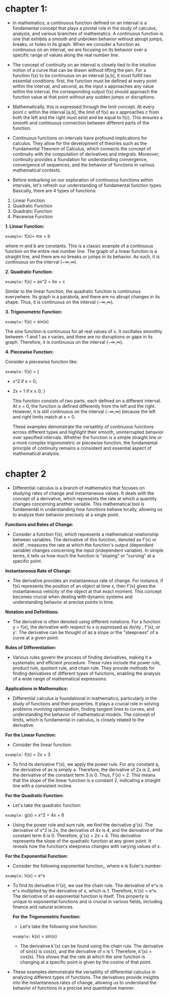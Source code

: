 # chapter 1:

- In mathematics, a continuous function defined on an interval is a fundamental concept that plays a pivotal role in the study of calculus, analysis, and various branches of mathematics. A continuous function is one that exhibits a smooth and unbroken behavior without abrupt jumps, breaks, or holes in its graph. When we consider a function as continuous on an interval, we are focusing on its behavior over a specific range of values along the real number line.

- The concept of continuity on an interval is closely tied to the intuitive notion of a curve that can be drawn without lifting the pen. For a function f(x) to be continuous on an interval
  [a,b], it must fulfill two essential conditions: first, the function must be defined at every point within the interval, and second, as the input x approaches any value within the interval, the corresponding output
  f(x) should approach the function value at that point without any sudden jumps or disruptions.

- Mathematically, this is expressed through the limit concept. At every point c within the interval [a,b], the limit of f(x) as
  x approaches c from both the left and the right must exist and be equal to
  f(c). This ensures a smooth and continuous connection between different parts of the function.

- Continuous functions on intervals have profound implications for calculus. They allow for the development of theories such as the Fundamental Theorem of Calculus, which connects the concept of continuity with the computation of derivatives and integrals. Moreover, continuity provides a foundation for understanding convergence, convergence of sequences, and the behavior of functions in various mathematical contexts.

- Before embarking on our exploration of continuous functions within intervals, let's refresh our understanding of fundamental function types. Basically, there are 4 types of functions:

1. Linear Function
2. Quadratic Function
3. Quadratic Function
4. Piecewise Function

**1. Linear Function:**

`example:` f(x)= mx + b

where m and b are constants. This is a classic example of a continuous function on the entire real number line. The graph of a linear function is a straight line, and there are no breaks or jumps in its behavior. As such, it is continuous on the interval (−∞,∞).

**2. Quadratic Function:**

`example:` f(x) = ax^2 + bx + c

Similar to the linear function, the quadratic function is continuous everywhere. Its graph is a parabola, and there are no abrupt changes in its shape. Thus, it is continuous on the interval (−∞,∞).

**3. Trigonometric Function:**

`example:` f(x) = sin(x)

The sine function is continuous for all real values of x. It oscillates smoothly between -1 and 1 as x varies, and there are no disruptions or gaps in its graph. Therefore, it is continuous on the interval (−∞,∞).

**4. Piecewise Function:**

Consider a piecewise function like:

`example:`
f(x) = {

- x^2 if x < 0;
- 2x + 1 if x ≥ 0;
  }

  This function consists of two parts, each defined on a different interval. At x = 0, the function is defined differently from the left and the right. However, it is still continuous on the interval (−∞,∞) because the left and right limits match at x = 0.

  These examples demonstrate the versatility of continuous functions across different types and highlight their smooth, uninterrupted behavior over specified intervals. Whether the function is a simple straight line or a more complex trigonometric or piecewise function, the fundamental principle of continuity remains a consistent and essential aspect of mathematical analysis.

# chapter 2

- Differential calculus is a branch of mathematics that focuses on studying rates of change and instantaneous values. It deals with the concept of a derivative, which represents the rate at which a quantity changes concerning another variable. This mathematical tool is fundamental in understanding how functions behave locally, allowing us to analyze their behavior precisely at a single point.

**Functions and Rates of Change:**

- Consider a function f(x), which represents a mathematical relationship between variables. The derivative of this function, denoted as f'(x) or dx/df , measures the rate at which the function's output (dependent variable) changes concerning the input (independent variable). In simple terms, it tells us how much the function is "sloping" or "curving" at a specific point.

**Instantaneous Rate of Change:**

- The derivative provides an instantaneous rate of change. For instance, if f(x) represents the position of an object at time x, then f'(x) gives the instantaneous velocity of the object at that exact moment. This concept becomes crucial when dealing with dynamic systems and understanding behavior at precise points in time.

**Notation and Definitions:**

- The derivative is often denoted using different notations. For a function y = f(x), the derivative with respect to x is expressed as dx/dy​ , f'(x), or y'. The derivative can be thought of as a slope or the "steepness" of a curve at a given point.

**Rules of Differentiation:**

- Various rules govern the process of finding derivatives, making it a systematic and efficient procedure. These rules include the power rule, product rule, quotient rule, and chain rule. They provide methods for finding derivatives of different types of functions, enabling the analysis of a wide range of mathematical expressions.

**Applications in Mathematics:**

- Differential calculus is foundational in mathematics, particularly in the study of functions and their properties. It plays a crucial role in solving problems involving optimization, finding tangent lines to curves, and understanding the behavior of mathematical models. The concept of limits, which is fundamental in calculus, is closely related to the derivative.

**For the Linear Function:**

- Consider the linear function:

`example:` f(x) = 2x + 3

- To find its derivative f'(x), we apply the power rule. For any constant
  a, the derivative of ax is simply a. Therefore, the derivative of
  2x is 2, and the derivative of the constant term 3 is 0. Thus,
  f'(x) = 2. This means that the slope of the linear function is a constant 2, indicating a straight line with a consistent incline.

**For the Quadratic Function:**

- Let's take the quadratic function:

`example:` g(x) = x^2 + 4x + 6

- Using the power rule and sum rule, we find the derivative
  g'(x). The derivative of x^2 is 2x, the derivative of 4x is 4, and the derivative of the constant term 6 is 0. Therefore, g'(x) = 2x + 4. This derivative represents the slope of the quadratic function at any given point. It reveals how the function's steepness changes with varying values of x.

**For the Exponential Function:**

- Consider the following exponential function,, where e is Euler's number:

`example:` h(x) = e^x

- To find its derivative h'(x), we use the chain rule. The derivative of e^x
  is e^x
  multiplied by the derivative of x, which is 1. Therefore,
  h'(x) = e^x. The derivative of an exponential function is itself. This property is unique to exponential functions and is crucial in various fields, including finance and natural sciences.

  **For the Trigonometric Function:**

  - Let's take the following sine function:

  `example:` k(x) = sin(x)

  - The derivative k'(x) can be found using the chain rule. The derivative of
    sin(x) is cos(x), and the derivative of x is 1. Therefore, k'(x) = cos(x). This shows that the rate at which the sine function is changing at a specific point is given by the cosine of that point.

- These examples demonstrate the versatility of differential calculus in analyzing different types of functions. The derivatives provide insights into the instantaneous rates of change, allowing us to understand the behavior of functions in a precise and quantitative manner.
